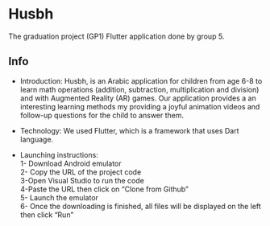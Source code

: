 # Husbh

The graduation project (GP1) Flutter application done by group 5.

## Info

- Introduction:
Husbh, is an Arabic application for children from age 6-8 to learn math operations (addition, subtraction, multiplication and division) and with Augmented Reality (AR) games. Our application provides a an interesting learning methods my providing a joyful animation videos and follow-up questions for the child to answer them.

- Technology:
We used Flutter, which is a framework that uses Dart language.

- Launching instructions:\
1- Download Android emulator\
2- Copy the URL of the project code\
3-Open Visual Studio to run the code\
4-Paste the URL then click on “Clone from Github”\
5- Launch the emulator\
6- Once the downloading is finished, all files will be displayed on the left then click “Run”


